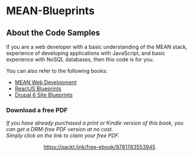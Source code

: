 # MEAN-Blueprints

About the Code Samples
----------------------

If you are a web developer with a basic understanding of the MEAN stack, experience of developing applications with JavaScript, and basic experience with NoSQL databases, then this code is for you.

You can also refer to the following books:

* [MEAN Web Development](https://www.packtpub.com/web-development/mean-web-development?utm_source=github&utm_medium=related&utm_campaign=9781783983285)
* [ReactJS Blueprints](https://www.packtpub.com/web-development/reactjs-blueprints?utm_source=github&utm_medium=related&utm_campaign=9781785886546)
* [Drupal 6 Site Blueprints](https://www.packtpub.com/web-development/drupal-6-site-blueprints?utm_source=github&utm_medium=related&utm_campaign=9781847199041)
### Download a free PDF

 <i>If you have already purchased a print or Kindle version of this book, you can get a DRM-free PDF version at no cost.<br>Simply click on the link to claim your free PDF.</i>
<p align="center"> <a href="https://packt.link/free-ebook/9781783553945">https://packt.link/free-ebook/9781783553945 </a> </p>